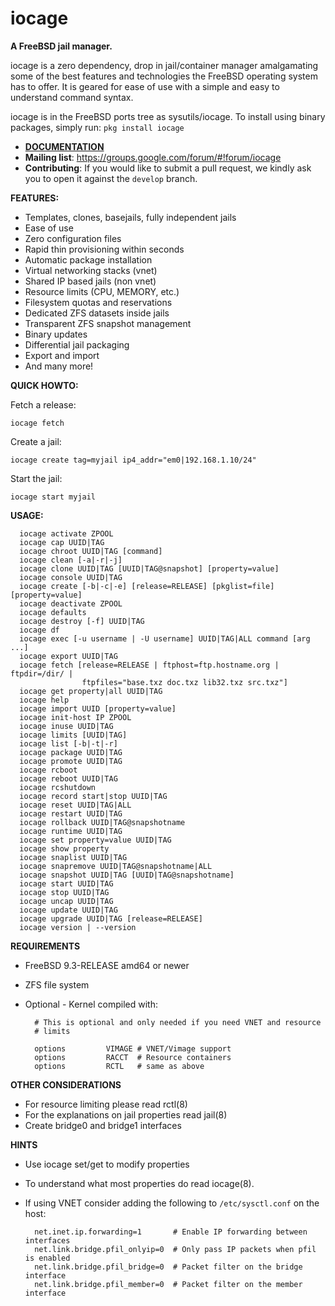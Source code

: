 iocage
======

**A FreeBSD jail manager.**

iocage is a zero dependency, drop in jail/container manager amalgamating some
of the best features and technologies the FreeBSD operating system has to offer.
It is geared for ease of use with a simple and easy to understand command syntax.

iocage is in the FreeBSD ports tree as sysutils/iocage.
To install using binary packages, simply run: `pkg install iocage`

- **[DOCUMENTATION](http://iocage.readthedocs.org/en/latest/index.html)**
- **Mailing list**: https://groups.google.com/forum/#!forum/iocage
- **Contributing**: If you would like to submit a pull request, we kindly ask you to open it against the `develop` branch.

**FEATURES:**
- Templates, clones, basejails, fully independent jails
- Ease of use
- Zero configuration files
- Rapid thin provisioning within seconds
- Automatic package installation
- Virtual networking stacks (vnet)
- Shared IP based jails (non vnet)
- Resource limits (CPU, MEMORY, etc.)
- Filesystem quotas and reservations
- Dedicated ZFS datasets inside jails
- Transparent ZFS snapshot management
- Binary updates
- Differential jail packaging
- Export and import
- And many more!

**QUICK HOWTO:**

Fetch a release:

`iocage fetch`

Create a jail:

`iocage create tag=myjail ip4_addr="em0|192.168.1.10/24"`

Start the jail:

`iocage start myjail`

**USAGE:**
```
  iocage activate ZPOOL
  iocage cap UUID|TAG
  iocage chroot UUID|TAG [command]
  iocage clean [-a|-r|-j]
  iocage clone UUID|TAG [UUID|TAG@snapshot] [property=value]
  iocage console UUID|TAG
  iocage create [-b|-c|-e] [release=RELEASE] [pkglist=file] [property=value]
  iocage deactivate ZPOOL
  iocage defaults
  iocage destroy [-f] UUID|TAG
  iocage df
  iocage exec [-u username | -U username] UUID|TAG|ALL command [arg ...]
  iocage export UUID|TAG
  iocage fetch [release=RELEASE | ftphost=ftp.hostname.org | ftpdir=/dir/ |
                ftpfiles="base.txz doc.txz lib32.txz src.txz"]
  iocage get property|all UUID|TAG
  iocage help
  iocage import UUID [property=value]
  iocage init-host IP ZPOOL
  iocage inuse UUID|TAG
  iocage limits [UUID|TAG]
  iocage list [-b|-t|-r]
  iocage package UUID|TAG
  iocage promote UUID|TAG
  iocage rcboot
  iocage reboot UUID|TAG
  iocage rcshutdown
  iocage record start|stop UUID|TAG
  iocage reset UUID|TAG|ALL
  iocage restart UUID|TAG
  iocage rollback UUID|TAG@snapshotname
  iocage runtime UUID|TAG
  iocage set property=value UUID|TAG
  iocage show property
  iocage snaplist UUID|TAG
  iocage snapremove UUID|TAG@snapshotname|ALL
  iocage snapshot UUID|TAG [UUID|TAG@snapshotname]
  iocage start UUID|TAG
  iocage stop UUID|TAG
  iocage uncap UUID|TAG
  iocage update UUID|TAG
  iocage upgrade UUID|TAG [release=RELEASE]
  iocage version | --version
  ```

**REQUIREMENTS**
- FreeBSD 9.3-RELEASE amd64 or newer
- ZFS file system
- Optional - Kernel compiled with:

        # This is optional and only needed if you need VNET and resource
        # limits

        options         VIMAGE # VNET/Vimage support
        options         RACCT  # Resource containers
        options         RCTL   # same as above

**OTHER CONSIDERATIONS**
- For resource limiting please read rctl(8)
- For the explanations on jail properties read jail(8)
- Create bridge0 and bridge1 interfaces

**HINTS**
- Use iocage set/get to modify properties
- To understand what most properties do read iocage(8).
- If using VNET consider adding the following to `/etc/sysctl.conf` on the host:

        net.inet.ip.forwarding=1       # Enable IP forwarding between interfaces
        net.link.bridge.pfil_onlyip=0  # Only pass IP packets when pfil is enabled
        net.link.bridge.pfil_bridge=0  # Packet filter on the bridge interface
        net.link.bridge.pfil_member=0  # Packet filter on the member interface
